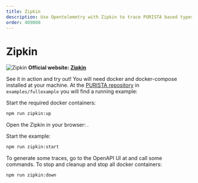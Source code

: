 ```yaml
---
title: Zipkin
description: Use Opentelemetry with Zipkin to trace PURISTA based typescript applications
order: 409000
---
```


# Zipkin

![Zipkin](/graphic/zipkin_screenshot.png)
__Official website: [Zipkin](https://zipkin.io)__

See it in action and try out!
You will need docker and docker-compose installed at your machine.
At the [PURISTA repository](https://github.com/sebastianwessel/purista) in `examples/fullexample` you will find a running example:

Start the required docker containers:

```bash
npm run zipkin:up
```

Open the Zipkin in your browser: <ExternalLink href="http://localhost:9411" />.

Start the example:

```bash
npm run zipkin:start
```

To generate some traces, go to the OpenAPI UI at <ExternalLink href="http://localhost:8080" /> and call some commands.
To stop and cleanup and stop all docker containers:

```bash
npm run zipkin:down
```
